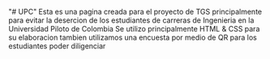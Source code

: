 "# UPC" 
Esta es una pagina creada para el proyecto de TGS principalmente para evitar la desercion de los estudiantes de carreras de Ingenieria en la Universidad Piloto de Colombia 
Se utilizo principalmente HTML & CSS para su elaboracion 
tambien utilizamos una encuesta por medio de QR para los estudiantes poder diligenciar